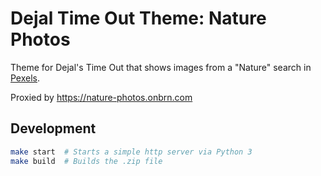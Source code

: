 # Dejal Time Out Theme: Nature Photos

Theme for Dejal's Time Out that shows images from a "Nature" search in [Pexels](https://pexels.com).

Proxied by https://nature-photos.onbrn.com

## Development

```bash
make start  # Starts a simple http server via Python 3
make build  # Builds the .zip file
```
